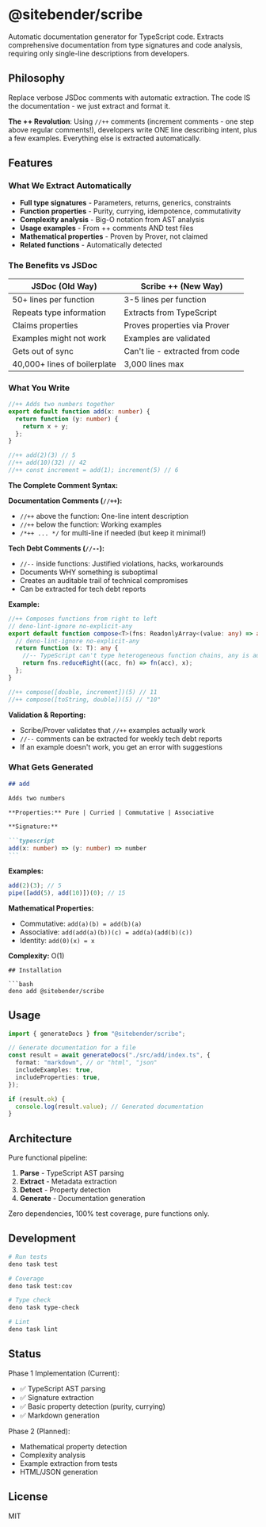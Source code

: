 # @sitebender/scribe

Automatic documentation generator for TypeScript code. Extracts comprehensive documentation from type signatures and code analysis, requiring only single-line descriptions from developers.

## Philosophy

Replace verbose JSDoc comments with automatic extraction. The code IS the documentation - we just extract and format it.

**The ++ Revolution**: Using `//++` comments (increment comments - one step above regular comments!), developers write ONE line describing intent, plus a few examples. Everything else is extracted automatically.

## Features

### What We Extract Automatically

- **Full type signatures** - Parameters, returns, generics, constraints
- **Function properties** - Purity, currying, idempotence, commutativity
- **Complexity analysis** - Big-O notation from AST analysis
- **Usage examples** - From ++ comments AND test files
- **Mathematical properties** - Proven by Prover, not claimed
- **Related functions** - Automatically detected

### The Benefits vs JSDoc

| JSDoc (Old Way)              | Scribe ++ (New Way)             |
| ---------------------------- | ------------------------------- |
| 50+ lines per function       | 3-5 lines per function          |
| Repeats type information     | Extracts from TypeScript        |
| Claims properties            | Proves properties via Prover    |
| Examples might not work      | Examples are validated          |
| Gets out of sync             | Can't lie - extracted from code |
| 40,000+ lines of boilerplate | 3,000 lines max                 |

### What You Write

```typescript
//++ Adds two numbers together
export default function add(x: number) {
  return function (y: number) {
    return x + y;
  };
}

//++ add(2)(3) // 5
//++ add(10)(32) // 42
//++ const increment = add(1); increment(5) // 6
```

**The Complete Comment Syntax:**

**Documentation Comments (`//++`):**

- `//++` above the function: One-line intent description
- `//++` below the function: Working examples
- `/*++ ... */` for multi-line if needed (but keep it minimal!)

**Tech Debt Comments (`//--`):**

- `//--` inside functions: Justified violations, hacks, workarounds
- Documents WHY something is suboptimal
- Creates an auditable trail of technical compromises
- Can be extracted for tech debt reports

**Example:**

```typescript
//++ Composes functions from right to left
// deno-lint-ignore no-explicit-any
export default function compose<T>(fns: ReadonlyArray<(value: any) => any>) {
  // deno-lint-ignore no-explicit-any
  return function (x: T): any {
    //-- TypeScript can't type heterogeneous function chains, any is authorized
    return fns.reduceRight((acc, fn) => fn(acc), x);
  };
}

//++ compose([double, increment])(5) // 11
//++ compose([toString, double])(5) // "10"
```

**Validation & Reporting:**

- Scribe/Prover validates that `//++` examples actually work
- `//--` comments can be extracted for weekly tech debt reports
- If an example doesn't work, you get an error with suggestions

### What Gets Generated

````markdown
## add

Adds two numbers

**Properties:** Pure | Curried | Commutative | Associative

**Signature:**

```typescript
add(x: number) => (y: number) => number
```
````

**Examples:**

```typescript
add(2)(3); // 5
pipe([add(5), add(10)])(0); // 15
```

**Mathematical Properties:**

- Commutative: `add(a)(b) = add(b)(a)`
- Associative: `add(add(a)(b))(c) = add(a)(add(b)(c))`
- Identity: `add(0)(x) = x`

**Complexity:** O(1)

````
## Installation

```bash
deno add @sitebender/scribe
````

## Usage

```typescript
import { generateDocs } from "@sitebender/scribe";

// Generate documentation for a file
const result = await generateDocs("./src/add/index.ts", {
  format: "markdown", // or "html", "json"
  includeExamples: true,
  includeProperties: true,
});

if (result.ok) {
  console.log(result.value); // Generated documentation
}
```

## Architecture

Pure functional pipeline:

1. **Parse** - TypeScript AST parsing
2. **Extract** - Metadata extraction
3. **Detect** - Property detection
4. **Generate** - Documentation generation

Zero dependencies, 100% test coverage, pure functions only.

## Development

```bash
# Run tests
deno task test

# Coverage
deno task test:cov

# Type check
deno task type-check

# Lint
deno task lint
```

## Status

Phase 1 Implementation (Current):

- ✅ TypeScript AST parsing
- ✅ Signature extraction
- ✅ Basic property detection (purity, currying)
- ✅ Markdown generation

Phase 2 (Planned):

- Mathematical property detection
- Complexity analysis
- Example extraction from tests
- HTML/JSON generation

## License

MIT
